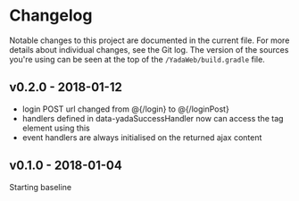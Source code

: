 Changelog
=========
Notable changes to this project are documented in the current file. For more details about individual changes, see the Git log. 
The version of the sources you're using can be seen at the top of the `/YadaWeb/build.gradle` file.

v0.2.0 - 2018-01-12
-------------------
- login POST url changed from @{/login} to @{/loginPost}
- handlers defined in data-yadaSuccessHandler now can access the tag element using this
- event handlers are always initialised on the returned ajax content

v0.1.0 - 2018-01-04
-------------------
Starting baseline
